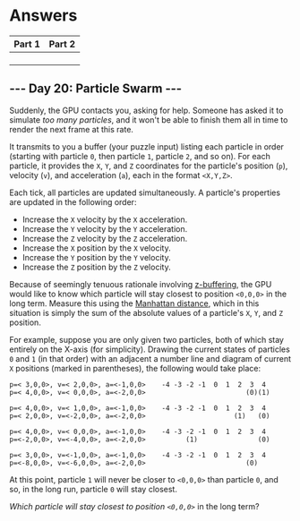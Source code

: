 # Answers

| Part 1 | Part 2 |
|--------|--------|
| ` ` | ` ` |

## --- Day 20: Particle Swarm ---

Suddenly, the GPU contacts you, asking for help. Someone has asked it to simulate _too many particles_, and it won't be able to finish them all in time to render the next frame at this rate.

It transmits to you a buffer (your puzzle input) listing each particle in order (starting with particle `0`, then particle `1`, particle `2`, and so on). For each particle, it provides the `X`, `Y`, and `Z` coordinates for the particle's position (`p`), velocity (`v`), and acceleration (`a`), each in the format `<X,Y,Z>`.

Each tick, all particles are updated simultaneously. A particle's properties are updated in the following order:

*   Increase the `X` velocity by the `X` acceleration.
*   Increase the `Y` velocity by the `Y` acceleration.
*   Increase the `Z` velocity by the `Z` acceleration.
*   Increase the `X` position by the `X` velocity.
*   Increase the `Y` position by the `Y` velocity.
*   Increase the `Z` position by the `Z` velocity.

Because of seemingly tenuous rationale involving [z-buffering](https://en.wikipedia.org/wiki/Z-buffering), the GPU would like to know which particle will stay closest to position `<0,0,0>` in the long term. Measure this using the [Manhattan distance](https://en.wikipedia.org/wiki/Taxicab_geometry), which in this situation is simply the sum of the absolute values of a particle's `X`, `Y`, and `Z` position.

For example, suppose you are only given two particles, both of which stay entirely on the X-axis (for simplicity). Drawing the current states of particles `0` and `1` (in that order) with an adjacent a number line and diagram of current `X` positions (marked in parentheses), the following would take place:

    p=< 3,0,0>, v=< 2,0,0>, a=<-1,0,0>    -4 -3 -2 -1  0  1  2  3  4
    p=< 4,0,0>, v=< 0,0,0>, a=<-2,0,0>                         (0)(1)
    
    p=< 4,0,0>, v=< 1,0,0>, a=<-1,0,0>    -4 -3 -2 -1  0  1  2  3  4
    p=< 2,0,0>, v=<-2,0,0>, a=<-2,0,0>                      (1)   (0)
    
    p=< 4,0,0>, v=< 0,0,0>, a=<-1,0,0>    -4 -3 -2 -1  0  1  2  3  4
    p=<-2,0,0>, v=<-4,0,0>, a=<-2,0,0>          (1)               (0)
    
    p=< 3,0,0>, v=<-1,0,0>, a=<-1,0,0>    -4 -3 -2 -1  0  1  2  3  4
    p=<-8,0,0>, v=<-6,0,0>, a=<-2,0,0>                         (0)   
    

At this point, particle `1` will never be closer to `<0,0,0>` than particle `0`, and so, in the long run, particle `0` will stay closest.

_Which particle will stay closest to position `<0,0,0>`_ in the long term?
